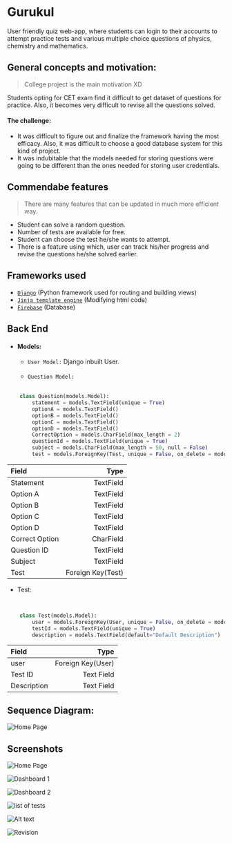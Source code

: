 # Gurukul

User friendly quiz web-app, where students can login to their accounts to attempt practice tests and various multiple choice questions of physics, chemistry and mathematics.

## General concepts and motivation:

> College project is the main motivation XD

Students opting for CET exam find it difficult to get dataset of questions for practice. Also, it becomes very difficult to revise all the questions solved.

#### The challenge:
- It was difficult to figure out and finalize the framework having the most efficacy. Also, it was difficult to choose a good database system for this kind of project.
- It was indubitable that the models needed for storing questions were going to be different than the ones needed for storing user credentials.

## Commendabe features
> There are many features that can be updated in much more efficient way.

- Student can solve a random question.
- Number of tests are available for free.
- Student can choose the test he/she wants to attempt.
- There is a feature using which, user can track his/her progress and revise the questions he/she solved earlier.

## Frameworks used
-  [`Django`](https://www.djangoproject.com/) (Python framework used for routing and building views)
-  [`Jinja template engine`](https://jinja.palletsprojects.com/en/2.11.x/) (Modifying html code)
-  [`Firebase`](https://firebase.google.com/) (Database)

## Back End
- #### Models:
	- `User Model:` Django inbuilt User. 
	
  <br/>
  
	- `Question Model:`

  <br/>

```python
	class Question(models.Model):
	    statement = models.TextField(unique = True)
	    optionA = models.TextField()
	    optionB = models.TextField()
	    optionC = models.TextField()
	    optionD = models.TextField()
	    CorrectOption = models.CharField(max_length = 2)
	    questionId = models.TextField(unique = True)
	    subject = models.CharField(max_length = 50, null = False)
	    test = models.ForeignKey(Test, unique = False, on_delete = models.CASCADE)

```
    
    
| Field      |    Type | 
| :-------- | --------:| 
| Statement   |   TextField | 
| Option A   |   TextField |
| Option B  |   TextField |
| Option C   |   TextField |			
| Option D   |   TextField |
| Correct Option   |   CharField |
| Question ID  |   TextField |
| Subject   |   TextField |
| Test   |   Foreign Key(Test) |


  - Test:

<br/>

```python
	class Test(models.Model):
	    user = models.ForeignKey(User, unique = False, on_delete = models.CASCADE)
	    testId = models.TextField(unique = True)
	    description = models.TextField(default="Default Description")
```


| Field      | Type | 
| :-------- | --------:| 
| user    |   Foreign Key(User) | 
| Test ID   |   Text Field |
| Description    |   Text Field |

## Sequence Diagram:

![Home Page]()


## Screenshots

![Home Page](./1608448733244.png)

![Dashboard 1](./1608448779982.png)

![Dashboard 2](./1608448816718.png)

![list of tests](./1608448843506.png)

![Alt text](./1608448857263.png)

![Revision](./1608448908734.png)

